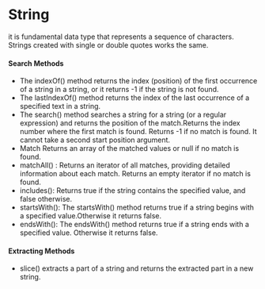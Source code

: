 # String 
it is fundamental data type that represents a sequence of characters. Strings created with single or double quotes works the same.

####  Search Methods
* The indexOf() method returns the index (position) of the first occurrence of a string in a string, or it returns -1 if the string is not found.
* The lastIndexOf() method returns the index of the last occurrence of a specified text in a string.
* The search() method searches a string for a string (or a regular expression) and returns the position of the match.Returns the index number where the first match is found. Returns -1 if no match is found. It cannot take a second start position argument.
* Match  Returns an array of the matched values or null if no match is found.
* matchAll() : Returns an iterator of all matches, providing detailed information about each match. Returns an empty iterator if no match is found.
* includes(): Returns true if the string contains the specified value, and false otherwise.
* startsWith(): The startsWith() method returns true if a string begins with a specified value.Otherwise it returns false.
* endsWith(): The endsWith() method returns true if a string ends with a specified value. Otherwise it returns false.

####  Extracting Methods
* slice() extracts a part of a string and returns the extracted part in a new string.

